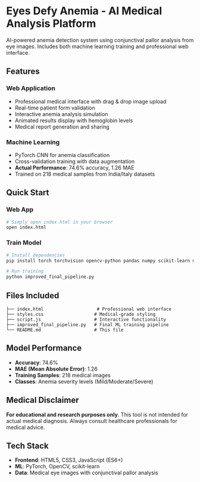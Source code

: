 # Eyes Defy Anemia - AI Medical Analysis Platform

AI-powered anemia detection system using conjunctival pallor analysis from eye images. Includes both machine learning training and professional web interface.

## Features

### Web Application
- Professional medical interface with drag & drop image upload
- Real-time patient form validation
- Interactive anemia analysis simulation
- Animated results display with hemoglobin levels
- Medical report generation and sharing

### Machine Learning
- PyTorch CNN for anemia classification
- Cross-validation training with data augmentation
- **Actual Performance**: 74.6% accuracy, 1.26 MAE
- Trained on 218 medical samples from India/Italy datasets

## Quick Start

### Web App
```bash
# Simply open index.html in your browser
open index.html
```

### Train Model
```bash
# Install dependencies
pip install torch torchvision opencv-python pandas numpy scikit-learn matplotlib seaborn

# Run training
python improved_final_pipeline.py
```

## Files Included

```
├── index.html                    # Professional web interface
├── styles.css                   # Medical-grade styling
├── script.js                    # Interactive functionality
├── improved_final_pipeline.py   # Final ML training pipeline
└── README.md                    # This file
```

## Model Performance

- **Accuracy**: 74.6%
- **MAE (Mean Absolute Error)**: 1.26
- **Training Samples**: 218 medical images
- **Classes**: Anemia severity levels (Mild/Moderate/Severe)

## Medical Disclaimer

**For educational and research purposes only.** This tool is not intended for actual medical diagnosis. Always consult healthcare professionals for medical advice.

## Tech Stack

- **Frontend**: HTML5, CSS3, JavaScript (ES6+)
- **ML**: PyTorch, OpenCV, scikit-learn
- **Data**: Medical eye images with conjunctival pallor analysis
